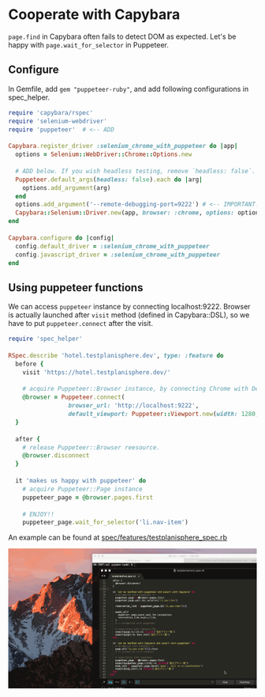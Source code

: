 # Cooperate with Capybara

`page.find` in Capybara often fails to detect DOM as expected.
Let's be happy with `page.wait_for_selector` in Puppeteer.

## Configure

In Gemfile, add `gem "puppeteer-ruby"`, and add following configurations in spec_helper.

```ruby
require 'capybara/rspec'
require 'selenium-webdriver'
require 'puppeteer'  # <-- ADD

Capybara.register_driver :selenium_chrome_with_puppeteer do |app|
  options = Selenium::WebDriver::Chrome::Options.new

  # ADD below. If you wish headless testing, remove `headless: false`.
  Puppeteer.default_args(headless: false).each do |arg|
    options.add_argument(arg)
  end
  options.add_argument('--remote-debugging-port=9222') # <-- IMPORTANT!
  Capybara::Selenium::Driver.new(app, browser: :chrome, options: options)
end

Capybara.configure do |config|
  config.default_driver = :selenium_chrome_with_puppeteer
  config.javascript_driver = :selenium_chrome_with_puppeteer
end
```

## Using puppeteer functions

We can access `puppeteer` instance by connecting localhost:9222.
Browser is actually launched after `visit` method (defined in Capybara::DSL), so we have to put `puppeteer.connect` after the visit.

```ruby
require 'spec_helper'

RSpec.describe 'hotel.testplanisphere.dev', type: :feature do
  before {
    visit 'https://hotel.testplanisphere.dev/'

    # acquire Puppeteer::Browser instance, by connecting Chrome with DevTools Protocol.
    @browser = Puppeteer.connect(
                 browser_url: 'http://localhost:9222',
                 default_viewport: Puppeteer::Viewport.new(width: 1280, height: 800))
  }

  after {
    # release Puppeteer::Browser reesource.
    @browser.disconnect
  }

  it 'makes us happy with puppeteer' do
    # acquire Puppeteer::Page instance
    puppeteer_page = @browser.pages.first

    # ENJOY!!
    puppeteer_page.wait_for_selector('li.nav-item')
```

An example can be found at [spec/features/testplanisphere_spec.rb](spec/features/testplanisphere_spec.rb)

![image](capybara-with-puppeteer-ruby.gif)
